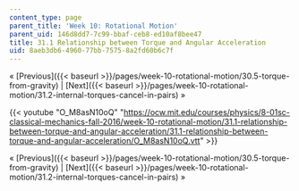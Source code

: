 ```yaml
---
content_type: page
parent_title: 'Week 10: Rotational Motion'
parent_uid: 146d8dd7-7c99-bbaf-ceb8-ed10af8bee47
title: 31.1 Relationship between Torque and Angular Acceleration
uid: 8aeb3db6-4960-77bb-7575-8a2fd60b6c7f
---
```


« [Previous]({{< baseurl >}}/pages/week-10-rotational-motion/30.5-torque-from-gravity) | [Next]({{< baseurl >}}/pages/week-10-rotational-motion/31.2-internal-torques-cancel-in-pairs) »

{{< youtube "O_M8asN10oQ" "https://ocw.mit.edu/courses/physics/8-01sc-classical-mechanics-fall-2016/week-10-rotational-motion/31.1-relationship-between-torque-and-angular-acceleration/31.1-relationship-between-torque-and-angular-acceleration/O_M8asN10oQ.vtt" >}}

« [Previous]({{< baseurl >}}/pages/week-10-rotational-motion/30.5-torque-from-gravity) | [Next]({{< baseurl >}}/pages/week-10-rotational-motion/31.2-internal-torques-cancel-in-pairs) »